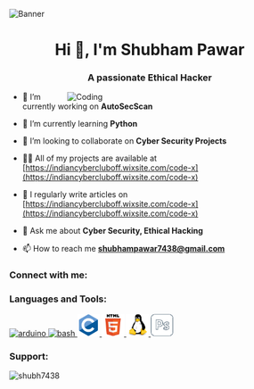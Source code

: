 ![Banner]()
<h1 align="center">Hi 👋, I'm Shubham Pawar</h1>
<h3 align="center">A passionate Ethical Hacker</h3>
<img align="right" alt="Coding" width="400" src="https://media.tenor.com/rePDfDWO3XoAAAAd/hacking.gif">

- 🔭 I’m currently working on **AutoSecScan**

- 🌱 I’m currently learning **Python**

- 👯 I’m looking to collaborate on **Cyber Security Projects**

- 👨‍💻 All of my projects are available at [https://indiancybercluboff.wixsite.com/code-x](https://indiancybercluboff.wixsite.com/code-x)

- 📝 I regularly write articles on [https://indiancybercluboff.wixsite.com/code-x](https://indiancybercluboff.wixsite.com/code-x)

- 💬 Ask me about **Cyber Security, Ethical Hacking**

- 📫 How to reach me **shubhampawar7438@gmail.com**

<h3 align="left">Connect with me:</h3>
<p align="left">
</p>

<h3 align="left">Languages and Tools:</h3>
<p align="left"> <a href="https://www.arduino.cc/" target="_blank" rel="noreferrer"> <img src="https://cdn.worldvectorlogo.com/logos/arduino-1.svg" alt="arduino" width="40" height="40"/> </a> <a href="https://www.gnu.org/software/bash/" target="_blank" rel="noreferrer"> <img src="https://www.vectorlogo.zone/logos/gnu_bash/gnu_bash-icon.svg" alt="bash" width="40" height="40"/> </a> <a href="https://www.cprogramming.com/" target="_blank" rel="noreferrer"> <img src="https://raw.githubusercontent.com/devicons/devicon/master/icons/c/c-original.svg" alt="c" width="40" height="40"/> </a> <a href="https://www.w3.org/html/" target="_blank" rel="noreferrer"> <img src="https://raw.githubusercontent.com/devicons/devicon/master/icons/html5/html5-original-wordmark.svg" alt="html5" width="40" height="40"/> </a> <a href="https://www.linux.org/" target="_blank" rel="noreferrer"> <img src="https://raw.githubusercontent.com/devicons/devicon/master/icons/linux/linux-original.svg" alt="linux" width="40" height="40"/> </a> <a href="https://www.photoshop.com/en" target="_blank" rel="noreferrer"> <img src="https://raw.githubusercontent.com/devicons/devicon/master/icons/photoshop/photoshop-line.svg" alt="photoshop" width="40" height="40"/> </a> </p>

<h3 align="left">Support:</h3>
<p><a href="https://www.buymeacoffee.com/shubh7438"> <img align="left" src="https://cdn.buymeacoffee.com/buttons/v2/default-yellow.png" height="50" width="210" alt="shubh7438" /></a></p><br><br>
